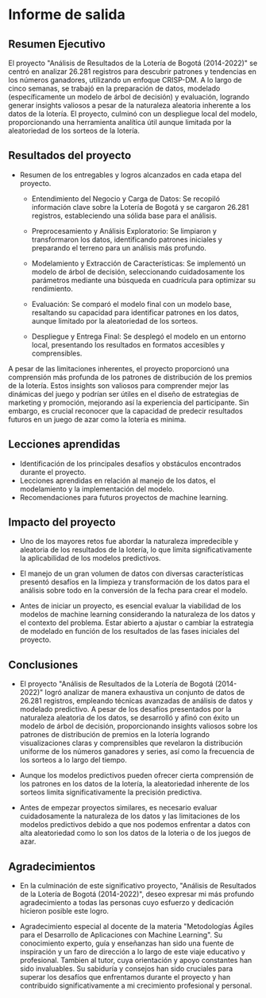 # Informe de salida

## Resumen Ejecutivo

El proyecto "Análisis de Resultados de la Lotería de Bogotá (2014-2022)" se centró en analizar 26.281 registros para descubrir patrones y tendencias en los números ganadores, utilizando un enfoque CRISP-DM. A lo largo de cinco semanas, se trabajó en la preparación de datos, modelado (específicamente un modelo de árbol de decisión) y evaluación, logrando generar insights valiosos a pesar de la naturaleza aleatoria inherente a los datos de la lotería. El proyecto, culminó con un despliegue local del modelo, proporcionando una herramienta analítica útil aunque limitada por la aleatoriedad de los sorteos de la lotería.

## Resultados del proyecto

- Resumen de los entregables y logros alcanzados en cada etapa del proyecto.

    + Entendimiento del Negocio y Carga de Datos: Se recopiló información clave sobre la Lotería de Bogotá y se cargaron 26.281 registros, estableciendo una sólida base para el análisis.

    + Preprocesamiento y Análisis Exploratorio: Se limpiaron y transformaron los datos, identificando patrones iniciales y preparando el terreno para un análisis más profundo.

    + Modelamiento y Extracción de Características: Se implementó un modelo de árbol de decisión, seleccionando cuidadosamente los parámetros mediante una búsqueda en cuadrícula para optimizar su rendimiento.

    + Evaluación: Se comparó el modelo final con un modelo base, resaltando su capacidad para identificar patrones en los datos, aunque limitado por la aleatoriedad de los sorteos.

    + Despliegue y Entrega Final: Se desplegó el modelo en un entorno local, presentando los resultados en formatos accesibles y comprensibles.

A pesar de las limitaciones inherentes, el proyecto proporcionó una comprensión más profunda de los patrones de distribución de los premios de la lotería. Estos insights son valiosos para comprender mejor las dinámicas del juego y podrían ser útiles en el diseño de estrategias de marketing y promoción, mejorando así la experiencia del participante. Sin embargo, es crucial reconocer que la capacidad de predecir resultados futuros en un juego de azar como la lotería es minima.

## Lecciones aprendidas

- Identificación de los principales desafíos y obstáculos encontrados durante el proyecto.
- Lecciones aprendidas en relación al manejo de los datos, el modelamiento y la implementación del modelo.
- Recomendaciones para futuros proyectos de machine learning.

## Impacto del proyecto

- Uno de los mayores retos fue abordar la naturaleza impredecible y aleatoria de los resultados de la lotería, lo que limita significativamente la aplicabilidad de los modelos predictivos.

- El manejo de un gran volumen de datos con diversas características presentó desafíos en la limpieza y transformación de los datos para el análisis sobre todo en la conversión de la fecha para crear el modelo.

- Antes de iniciar un proyecto, es esencial evaluar la viabilidad de los modelos de machine learning considerando la naturaleza de los datos y el contexto del problema. Estar abierto a ajustar o cambiar la estrategia de modelado en función de los resultados de las fases iniciales del proyecto.

## Conclusiones

- El proyecto "Análisis de Resultados de la Lotería de Bogotá (2014-2022)" logró analizar de manera exhaustiva un conjunto de datos de 26.281 registros, empleando técnicas avanzadas de análisis de datos y modelado predictivo. A pesar de los desafíos presentados por la naturaleza aleatoria de los datos, se desarrolló y afinó con éxito un modelo de árbol de decisión, proporcionando insights valiosos sobre los patrones de distribución de premios en la lotería logrando visualizaciones claras y comprensibles que revelaron la distribución uniforme de los números ganadores y series, así como la frecuencia de los sorteos a lo largo del tiempo.

- Aunque los modelos predictivos pueden ofrecer cierta comprensión de los patrones en los datos de la lotería, la aleatoriedad inherente de los sorteos limita significativamente la precisión predictiva. 

- Antes de empezar proyectos similares, es necesario evaluar cuidadosamente la naturaleza de los datos y las limitaciones de los modelos predictivos debido a que nos podemos enfrentar a datos con alta aleatoriedad como lo son los datos de la loteria o de los juegos de azar.



## Agradecimientos

- En la culminación de este significativo proyecto, "Análisis de Resultados de la Lotería de Bogotá (2014-2022)", deseo expresar mi más profundo agradecimiento a todas las personas cuyo esfuerzo y dedicación hicieron posible este logro.

- Agradecimiento especial al docente de la materia "Metodologías Ágiles para el Desarrollo de Aplicaciones con Machine Learning". Su conocimiento experto, guía y enseñanzas han sido una fuente de inspiración y un faro de dirección a lo largo de este viaje educativo y profesional. Tambien al tutor, cuya orientación y apoyo constantes han sido invaluables. Su sabiduría y consejos han sido cruciales para superar los desafíos que enfrentamos durante el proyecto y han contribuido significativamente a mi crecimiento profesional y personal.
